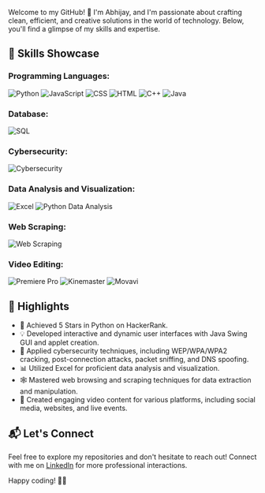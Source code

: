 
Welcome to my GitHub! 👋 I'm Abhijay, and I'm passionate about crafting clean, efficient, and creative solutions in the world of technology. Below, you'll find a glimpse of my skills and expertise.

## 🌟 Skills Showcase

### Programming Languages:
![Python](https://img.shields.io/badge/Python-Proficient-blue?style=flat&logo=python)
![JavaScript](https://img.shields.io/badge/JavaScript-Familiar-yellow?style=flat&logo=javascript)
![CSS](https://img.shields.io/badge/CSS-Familiar-blue?style=flat&logo=css3)
![HTML](https://img.shields.io/badge/HTML-Familiar-orange?style=flat&logo=html5)
![C++](https://img.shields.io/badge/C++-Basics-green?style=flat&logo=cplusplus)
![Java](https://img.shields.io/badge/Java-Fluent-red?style=flat&logo=java)

### Database:
![SQL](https://img.shields.io/badge/SQL-Strong%20Knowledge-lightgrey?style=flat&logo=sql)

### Cybersecurity:
![Cybersecurity](https://img.shields.io/badge/Cybersecurity-Novice-purple?style=flat&logo=security)

### Data Analysis and Visualization:
![Excel](https://img.shields.io/badge/Excel-Proficient-green?style=flat&logo=microsoft-excel)
![Python Data Analysis](https://img.shields.io/badge/Python%20Data%20Analysis-Proficient-yellow?style=flat&logo=python)

### Web Scraping:
![Web Scraping](https://img.shields.io/badge/Web%20Scraping-Proficient-blueviolet?style=flat&logo=web)

### Video Editing:
![Premiere Pro](https://img.shields.io/badge/Premiere%20Pro-Proficient-orange?style=flat&logo=adobe-premiere-pro)
![Kinemaster](https://img.shields.io/badge/Kinemaster-Proficient-blue?style=flat)
![Movavi](https://img.shields.io/badge/Movavi-Proficient-green?style=flat)

## 🚀 Highlights

- 🌟 Achieved 5 Stars in Python on HackerRank.
- 💡 Developed interactive and dynamic user interfaces with Java Swing GUI and applet creation.
- 🔐 Applied cybersecurity techniques, including WEP/WPA/WPA2 cracking, post-connection attacks, packet sniffing, and DNS spoofing.
- 📊 Utilized Excel for proficient data analysis and visualization.
- 🕸️ Mastered web browsing and scraping techniques for data extraction and manipulation.
- 🎥 Created engaging video content for various platforms, including social media, websites, and live events.

## 📬 Let's Connect

Feel free to explore my repositories and don't hesitate to reach out! Connect with me on [LinkedIn](https://www.linkedin.com/in/abhijay-sharma-60111626b/) for more professional interactions.

Happy coding! 🚀✨
